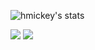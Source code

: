 ![hmickey's stats](https://badge42.herokuapp.com/api/stats/hmickey)
<div>
    <img align=top src="https://github-readme-stats.vercel.app/api/top-langs/?username=ZectorJay&layout=compact&show_icons=true&title_color=ffffff&icon_color=34abeb&text_color=daf7dc&bg_color=151515"/>
    <img align=top src="https://github-readme-stats.vercel.app/api?username=ZectorJay&show_icons=true&title_color=ffffff&icon_color=34abeb&text_color=daf7dc&bg_color=151515"/>
<div>
